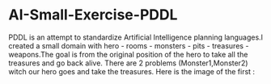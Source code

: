 # AI-Small-Exercise-PDDL

PDDL is an attempt to standardize Artificial Intelligence planning languages.I created a small domain with hero - rooms - monsters - pits - treasures - weapons.The goal is from the original position of the hero to take all the treasures and go back alive.
There are 2 problems (Monster1,Monster2) witch our hero goes and take the treasures.
Here is the image of the first : 
